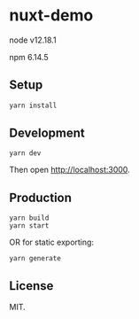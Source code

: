 # nuxt-demo

node v12.18.1

npm 6.14.5


## Setup

```bash
yarn install
```

## Development

```
yarn dev
```

Then open [http://localhost:3000](http://localhost:3000).

## Production

```
yarn build
yarn start
```

OR for static exporting:

```
yarn generate
```

## License

MIT.
